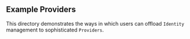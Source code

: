 ## Example Providers

This directory demonstrates the ways in which users can offload `Identity` management to sophisticated `Providers`.
